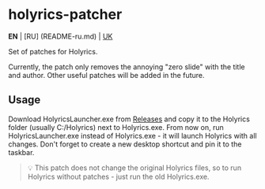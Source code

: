 # holyrics-patcher

**EN** | [RU] (README-ru.md) | [UK](README-uk.md)

Set of patches for Holyrics.

Currently, the patch only removes the annoying "zero slide" with the title and author. Other useful patches will be added in the future.

## Usage

Download HolyricsLauncher.exe from [Releases](https://github.com/cjb-tech/holyrics-patcher/releases/latest) and copy it to the Holyrics folder (usually C:/Holyrics) next to Holyrics.exe.
From now on, run HolyricsLauncher.exe instead of Holyrics.exe - it will launch Holyrics with all changes.
Don't forget to create a new desktop shortcut and pin it to the taskbar.

> 💡 This patch does not change the original Holyrics files, so to run Holyrics without patches - just run the old Holyrics.exe.
